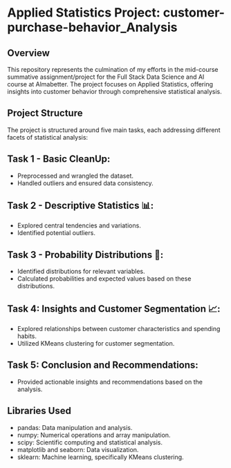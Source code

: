 # Applied Statistics Project: customer-purchase-behavior_Analysis


## Overview
This repository represents the culmination of my efforts in the mid-course summative assignment/project for the Full Stack Data Science and AI course at Almabetter. 
The project focuses on Applied Statistics, offering insights into customer behavior through comprehensive statistical analysis.

## Project Structure
The project is structured around five main tasks, each addressing different facets of statistical analysis:

## Task 1 - Basic CleanUp:
* Preprocessed and wrangled the dataset.
* Handled outliers and ensured data consistency.

## Task 2 - Descriptive Statistics 📊:
* Explored central tendencies and variations.
* Identified potential outliers.

## Task 3 - Probability Distributions 🎲:
* Identified distributions for relevant variables.
* Calculated probabilities and expected values based on these distributions.

## Task 4: Insights and Customer Segmentation 📈:
* Explored relationships between customer characteristics and spending habits.
* Utilized KMeans clustering for customer segmentation.

## Task 5: Conclusion and Recommendations:
* Provided actionable insights and recommendations based on the analysis.

## Libraries Used
* pandas: Data manipulation and analysis.
* numpy: Numerical operations and array manipulation.
* scipy: Scientific computing and statistical analysis.
* matplotlib and seaborn: Data visualization.
* sklearn: Machine learning, specifically KMeans clustering.
